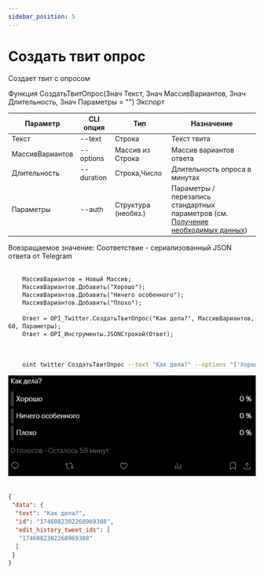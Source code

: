 ```yaml
---
sidebar_position: 5
---
```


# Создать твит опрос
Создает твит с опросом


Функция СоздатьТвитОпрос(Знач Текст, Знач МассивВариантов, Знач Длительность, Знач Параметры = "") Экспорт

  | Параметр | CLI опция | Тип | Назначение |
  |-|-|-|-|
  | Текст | --text | Строка | Текст твита |
  | МассивВариантов | --options | Массив из Строка | Массив вариантов ответа |
  | Длительность | --duration | Строка,Число | Длительность опроса в минутах |
  | Параметры | --auth | Структура (необяз.) | Параметры / перезапись стандартных параметров (см. [Получение необходимых данных](../)) |
  
  Вовзращаемое значение: Соответствие - сериализованный JSON ответа от Telegram


```bsl title="Пример кода"
	
	МассивВариантов = Новый Массив;
	МассивВариантов.Добавить("Хорошо");
	МассивВариантов.Добавить("Ничего особенного");
	МассивВариантов.Добавить("Плохо");
	
	Ответ = OPI_Twitter.СоздатьТвитОпрос("Как дела?", МассивВариантов, 60, Параметры);
	Ответ = OPI_Инструменты.JSONСтрокой(Ответ);
	
```

```sh title="Пример команд CLI"

    oint twitter СоздатьТвитОпрос --text "Как дела?" --options "['Хорошо','Ничего особенного','Плохо']" --duration 60 --auth C:\twitter.json

```

![Результат](img/5.png)

```json title="Результат"

{
 "data": {
  "text": "Как дела?",
  "id": "1746082302268969388",
  "edit_history_tweet_ids": [
   "1746082302268969388"
  ]
 }
}

```
